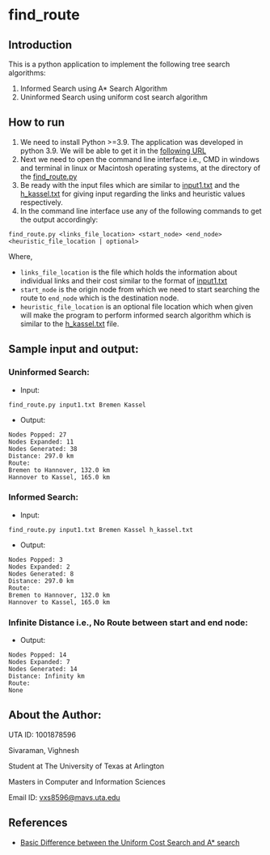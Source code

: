 # find_route

## Introduction

This is a python application to implement the following tree search algorithms:

1. Informed Search using A* Search Algorithm
2. Uninformed Search using uniform cost search algorithm

## How to run

1. We need to install Python >=3.9. The application was developed in python 3.9. We will be able to get it in the
   [following URL](https://www.python.org/downloads/)
2. Next we need to open the command line interface i.e., CMD in windows and terminal in linux or Macintosh operating
   systems, at the directory of the [find_route.py](find_route.py)
3. Be ready with the input files which are similar to [input1.txt](input1.txt) and the [h_kassel.txt](h_kassel.txt) for
   giving input regarding the links and heuristic values respectively.
4. In the command line interface use any of the following commands to get the output accordingly:

```
find_route.py <links_file_location> <start_node> <end_node> <heuristic_file_location | optional>
```

Where,

- `links_file_location` is the file which holds the information about individual links and their cost similar to the
  format of [input1.txt](input1.txt)
- `start_node` is the origin node from which we need to start searching the route to `end_node` which is the destination
  node.
- `heuristic_file_location` is an optional file location which when given will make the program to perform informed
  search algorithm which is similar to the [h_kassel.txt](h_kassel.txt) file.

## Sample input and output:

### Uninformed Search:

- Input:

```
find_route.py input1.txt Bremen Kassel
```

- Output:

```
Nodes Popped: 27
Nodes Expanded: 11
Nodes Generated: 38
Distance: 297.0 km
Route:
Bremen to Hannover, 132.0 km
Hannover to Kassel, 165.0 km
```

### Informed Search:

- Input:

```
find_route.py input1.txt Bremen Kassel h_kassel.txt
```

- Output:

```
Nodes Popped: 3
Nodes Expanded: 2
Nodes Generated: 8
Distance: 297.0 km
Route:
Bremen to Hannover, 132.0 km
Hannover to Kassel, 165.0 km
```

### Infinite Distance i.e., No Route between start and end node:

- Output:

```
Nodes Popped: 14
Nodes Expanded: 7
Nodes Generated: 14
Distance: Infinity km
Route:
None
  ```

## About the Author:

UTA ID: 1001878596

Sivaraman, Vighnesh

Student at The University of Texas at Arlington

Masters in Computer and Information Sciences

Email ID: vxs8596@mavs.uta.edu

## References

- [Basic Difference between the Uniform Cost Search and A* search](https://stackoverflow.com/questions/44151713/what-is-the-difference-between-uniform-cost-search-and-best-first-search-methods)
